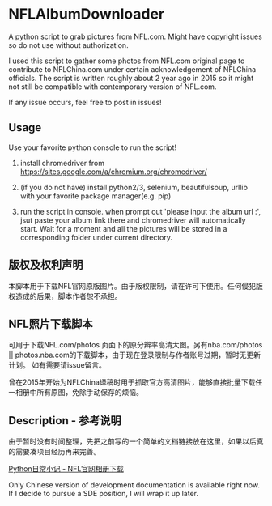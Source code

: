 # NFLAlbumDownloader

A python script to grab pictures from NFL.com. Might have copyright issues so do not use without authorization.

I used this script to gather some photos from NFL.com original page to contribute to NFLChina.com under certain acknowledgement of NFLChina officials.
The script is written roughly about 2 year ago in 2015 so it might not still be compatible with contemporary version of NFL.com.

If any issue occurs, feel free to post in issues!

## Usage

Use your favorite python console to run the script!

1. install chromedriver from https://sites.google.com/a/chromium.org/chromedriver/

2. (if you do not have) install python2/3, selenium, beautifulsoup, urllib with your favorite package manager(e.g. pip)

3. run the script in console. when prompt out 'please input the album url :', jsut paste your album link there and chromedriver will automatically start. Wait for a moment and all the pictures will be stored in a corresponding folder under current directory.

## 版权及权利声明

本脚本用于下载NFL官网原版图片。由于版权限制，请在许可下使用。任何侵犯版权造成的后果，脚本作者恕不承担。

## NFL照片下载脚本

可用于下载NFL.com/photos 页面下的原分辨率高清大图。另有nba.com/photos || photos.nba.com的下载脚本，由于现在登录限制与作者账号过期，暂时无更新计划。
如有需要请issue留言。

曾在2015年开始为NFLChina译稿时用于抓取官方高清图片，能够直接批量下载任一相册中所有原图，免除手动保存的烦恼。

## Description - 参考说明

由于暂时没有时间整理，先把之前写的一个简单的文档链接放在这里，如果以后真的需要凑项目经历再来完善。

[Python日常小记 - NFL官网相册下载](https://yo1995.github.io/coding/NFL-album-download/)

Only Chinese version of development documentation is available right now. If I decide to pursue a SDE position, I will wrap it up later.